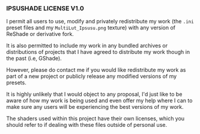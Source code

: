 ### IPSUSHADE LICENSE V1.0

I permit all users to use, modify and privately redistribute my work (the `.ini` preset files and my `MultiLut_Ipsusu.png` texture) with any version of ReShade or derivative fork.

It is also permitted to include my work in any bundled archives or distributions of projects that I have agreed to distribute my work though in the past (i.e, GShade).

However, please do contact me if you would like redistribute my work as part of a new project or publicly release any modified versions of my presets. 

It is highly unlikely that I would object to any proposal, I'd just like to be aware of how my work is being used and even offer my help where I can to make sure
any users will be experiencing the best versions of my work. 

The shaders used within this project have their own licenses, which you should refer to if dealing with these files outside of personal use.
